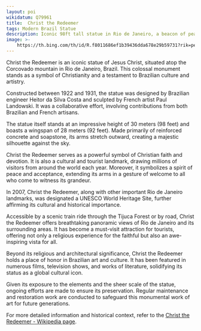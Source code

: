 ```yaml
---
layout: poi
wikidatum: Q79961
title:  Christ the Redeemer
tags: Modern Brazil Statue
description: Iconic 98ft tall statue in Rio de Janeiro, a beacon of peace and faith.
image: >-
    https://th.bing.com/th/id/R.f8011686ef1b39436dda678e29b59731?rik=pe1hn%2f0RGoSTTQ&riu=http%3a%2f%2f1.bp.blogspot.com%2f-c4E0Iu2uKg4%2fVma0LAopJrI%2fAAAAAAAADik%2faZKcCrw4YGA%2fs1600%2fcristo.jpg&ehk=s32T1010hfNFWMECzGWMAAFTVzEVRLvmKVnKvv1e3ps%3d&risl=&pid=ImgRaw&r=0
---
```

<p>Christ the Redeemer is an iconic statue of Jesus Christ, situated atop the Corcovado mountain in Rio de Janeiro, Brazil. This colossal monument stands as a symbol of Christianity and a testament to Brazilian culture and artistry.</p>

<p>Constructed between 1922 and 1931, the statue was designed by Brazilian engineer Heitor da Silva Costa and sculpted by French artist Paul Landowski. It was a collaborative effort, involving contributions from both Brazilian and French artisans.</p>

<p>The statue itself stands at an impressive height of 30 meters (98 feet) and boasts a wingspan of 28 meters (92 feet). Made primarily of reinforced concrete and soapstone, its arms stretch outward, creating a majestic silhouette against the sky.</p>

<p>Christ the Redeemer serves as a powerful symbol of Christian faith and devotion. It is also a cultural and tourist landmark, drawing millions of visitors from around the world each year. Moreover, it symbolizes a spirit of peace and acceptance, extending its arms in a gesture of welcome to all who come to witness its grandeur.</p>

<p>In 2007, Christ the Redeemer, along with other important Rio de Janeiro landmarks, was designated a UNESCO World Heritage Site, further affirming its cultural and historical importance.</p>

<p>Accessible by a scenic train ride through the Tijuca Forest or by road, Christ the Redeemer offers breathtaking panoramic views of Rio de Janeiro and its surrounding areas. It has become a must-visit attraction for tourists, offering not only a religious experience for the faithful but also an awe-inspiring vista for all.</p>

<p>Beyond its religious and architectural significance, Christ the Redeemer holds a place of honor in Brazilian art and culture. It has been featured in numerous films, television shows, and works of literature, solidifying its status as a global cultural icon.</p>

<p>Given its exposure to the elements and the sheer scale of the statue, ongoing efforts are made to ensure its preservation. Regular maintenance and restoration work are conducted to safeguard this monumental work of art for future generations.</p>

<p>For more detailed information and historical context, refer to the <a href="https://en.wikipedia.org/wiki/Christ_the_Redeemer_(statue)">Christ the Redeemer - Wikipedia page</a>.</p>